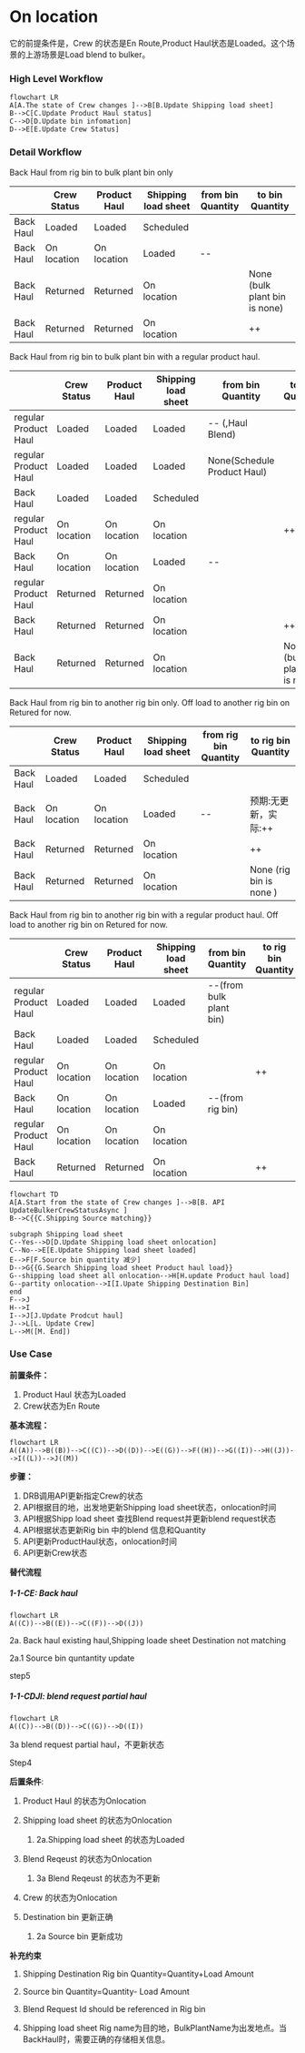 # On location

它的前提条件是，Crew 的状态是En Route,Product Haul状态是Loaded。这个场景的上游场景是Load blend to bulker。

### High Level Workflow

```mermaid
flowchart LR
A[A.The state of Crew changes ]-->B[B.Update Shipping load sheet]
B-->C[C.Update Product Haul status]
C-->D[D.Update bin infomation]
D-->E[E.Update Crew Status]
```



### Detail Workflow



Back Haul from rig bin to bulk plant bin only

|           | Crew Status | Product Haul | Shipping load sheet | from  bin Quantity | to bin Quantity               |
| --------- | ----------- | ------------ | ------------------- | ------------------ | ----------------------------- |
| Back Haul | Loaded      | Loaded       | Scheduled           |                    |                               |
| Back Haul | On location | On location  | Loaded              | --                 |                               |
| Back Haul | Returned    | Returned     | On location         |                    | None (bulk plant bin is none) |
| Back Haul | Returned    | Returned     | On location         |                    | ++                            |

Back Haul from rig bin to bulk plant bin with a regular product haul.

|                      | Crew Status | Product Haul | Shipping load sheet | from bin Quantity           | to bin Quantity               |
| -------------------- | ----------- | ------------ | ------------------- | --------------------------- | ----------------------------- |
| regular Product Haul | Loaded      | Loaded       | Loaded              | -- (,Haul Blend)            |                               |
| regular Product Haul | Loaded      | Loaded       | Loaded              | None(Schedule Product Haul) |                               |
| Back Haul            | Loaded      | Loaded       | Scheduled           |                             |                               |
| regular Product Haul | On location | On location  | On location         |                             | ++                            |
| Back Haul            | On location | On location  | Loaded              | --                          |                               |
| regular Product Haul | Returned    | Returned     | On location         |                             |                               |
| Back Haul            | Returned    | Returned     | On location         |                             | ++                            |
| Back Haul            | Returned    | Returned     | On location         |                             | None (bulk plant bin is none) |



Back Haul from rig bin to another rig bin only. Off load to another rig bin on Retured for now.

|           | Crew Status | Product Haul | Shipping load sheet | from rig bin Quantity | to rig bin Quantity     |
| --------- | ----------- | ------------ | ------------------- | --------------------- | ----------------------- |
| Back Haul | Loaded      | Loaded       | Scheduled           |                       |                         |
| Back Haul | On location | On location  | Loaded              | --                    | 预期:无更新，实际:++    |
| Back Haul | Returned    | Returned     | On location         |                       | ++                      |
| Back Haul | Returned    | Returned     | On location         |                       | None (rig bin is none ) |



Back Haul from rig bin to another rig bin with a regular product haul. Off load to another rig bin on Retured for now.

|                      | Crew Status | Product Haul | Shipping load sheet | from bin Quantity       | to  rig bin Quantity |
| -------------------- | ----------- | ------------ | ------------------- | ----------------------- | -------------------- |
| regular Product Haul | Loaded      | Loaded       | Loaded              | --(from bulk plant bin) |                      |
| Back Haul            | Loaded      | Loaded       | Scheduled           |                         |                      |
| regular Product Haul | On location | On location  | On location         |                         | ++                   |
| Back Haul            | On location | On location  | Loaded              | --(from rig bin)        |                      |
| regular Product Haul | On location | On location  | On location         |                         |                      |
| Back Haul            | Returned    | Returned     | On location         |                         | ++                   |



```mermaid
flowchart TD
A[A.Start from the state of Crew changes ]-->B[B. API UpdateBulkerCrewStatusAsync ]
B-->C{{C.Shipping Source matching}}

subgraph Shipping load sheet
C--Yes-->D[D.Update Shipping load sheet onlocation]
C--No-->E[E.Update Shipping load sheet loaded]
E-->F[F.Source bin quantity 减少]
D-->G{{G.Search Shipping load sheet Product haul load}}
G--shipping load sheet all onlocation-->H[H.update Product haul load]
G--partity onlocation-->I[I.Upate Shipping Destination Bin]
end
F-->J
H-->I
I-->J[J.Update Prodcut haul]
J-->L[L. Update Crew]
L-->M([M. End])
```

### Use Case

**前置条件：**

1. Product Haul 状态为Loaded
2. Crew状态为En Route

**基本流程：**

```mermaid
flowchart LR
A((A))-->B((B))-->C((C))-->D((D))-->E((G))-->F((H))-->G((I))-->H((J))-->I((L))-->J((M))
```

**步骤：**

1. DRB调用API更新指定Crew的状态
2. API根据目的地，出发地更新Shipping load sheet状态，onlocation时间
3. API根据Shipp load sheet 查找Blend request并更新blend request状态
4. API根据状态更新Rig bin 中的blend 信息和Quantity
5. API更新ProductHaul状态，onlocation时间
6. API更新Crew状态

**替代流程**

##### 1-1-CE: Back haul

```mermaid
flowchart LR
A((C))-->B((E))-->C((F))-->D((J))
```

2a. Back haul existing haul,Shipping loade sheet Destination not matching

2a.1 Source bin quntantity update

step5

##### 1-1-CDJI: blend request partial haul

```mermaid
flowchart LR
A((C))-->B((D))-->C((G))-->D((I))
```

3a blend request partial haul，不更新状态

Step4





**后置条件**:

1. Product Haul 的状态为Onlocation

2. Shipping load sheet 的状态为Onlocation

   1. 2a.Shipping load sheet 的状态为Loaded

3. Blend Reqeust 的状态为Onlocation

   1. 3a Blend Reqeust 的状态为不更新

4. Crew 的状态为Onlocation

5. Destination bin 更新正确 

   1. 2a Source bin 更新成功

   


**补充约束**

1. Shipping Destination Rig bin Quantity=Quantity+Load Amount

2. Source bin Quantity=Quantity- Load Amount

3. Blend Request Id should be referenced in Rig bin

4. Shipping load sheet Rig name为目的地，BulkPlantName为出发地点。当BackHaul时，需要正确的存储相关信息。





 
